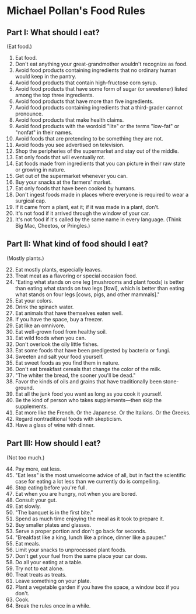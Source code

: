 # Michael Pollan's Food Rules

## Part I: What should I eat?

(Eat food.)

1. Eat food.
2. Don't eat anything your great-grandmother wouldn't recognize as food.
3. Avoid food products containing ingredients that no ordinary human would keep in the pantry.
4. Avoid food products that contain high-fructose corn syrup.
5. Avoid food products that have some form of sugar (or sweetener) listed among the top three ingredients.
6. Avoid food products that have more than five ingredients.
7. Avoid food products containing ingredients that a third-grader cannot pronounce.
8. Avoid food products that make health claims.
9. Avoid food products with the wordoid "lite" or the terms "low-fat" or "nonfat" in their names.
10. Avoid foods that are pretending to be something they are not.
11. Avoid foods you see advertised on television.
12. Shop the peripheries of the supermarket and stay out of the middle.
13. Eat only foods that will eventually rot.
14. Eat foods made from ingredients that you can picture in their raw state or growing in nature.
15. Get out of the supermarket whenever you can.
16. Buy your snacks at the farmers' market.
17. Eat only foods that have been cooked by humans.
18. Don't ingest foods made in places where everyone is required to wear a surgical cap.
19. If it came from a plant, eat it; if it was made in a plant, don't.
20. It's not food if it arrived through the window of your car.
21. It's not food if it's called by the same name in every language. (Think Big Mac, Cheetos, or Pringles.)

## Part II: What kind of food should I eat?

(Mostly plants.)

22. Eat mostly plants, especially leaves.
23. Treat meat as a flavoring or special occasion food.
24. "Eating what stands on one leg [mushrooms and plant foods] is better than eating what stands on two legs [fowl], which is better than eating what stands on four legs [cows, pigs, and other mammals]."
25. Eat your colors.
26. Drink the spinach water.
27. Eat animals that have themselves eaten well.
28. If you have the space, buy a freezer.
29. Eat like an omnivore.
30. Eat well-grown food from healthy soil.
31. Eat wild foods when you can.
32. Don't overlook the oily little fishes.
33. Eat some foods that have been predigested by bacteria or fungi.
34. Sweeten and salt your food yourself.
35. Eat sweet foods as you find them in nature.
36. Don't eat breakfast cereals that change the color of the milk.
37. "The whiter the bread, the sooner you'll be dead."
38. Favor the kinds of oils and grains that have traditionally been stone-ground.
39. Eat all the junk food you want as long as you cook it yourself.
40. Be the kind of person who takes supplements—then skip the supplements.
41. Eat more like the French. Or the Japanese. Or the Italians. Or the Greeks.
42. Regard nontraditional foods with skepticism.
43. Have a glass of wine with dinner.

## Part III: How should I eat?

(Not too much.)

44. Pay more, eat less.
45. "Eat less" is the most unwelcome advice of all, but in fact the scientific case for eating a lot less than we currently do is compelling.
46. Stop eating before you're full.
47. Eat when you are hungry, not when you are bored.
48. Consult your gut.
49. Eat slowly.
50. "The banquet is in the first bite."
51. Spend as much time enjoying the meal as it took to prepare it.
52. Buy smaller plates and glasses.
53. Serve a proper portion and don't go back for seconds.
54. "Breakfast like a king, lunch like a prince, dinner like a pauper."
55. Eat meals.
56. Limit your snacks to unprocessed plant foods.
57. Don't get your fuel from the same place your car does.
58. Do all your eating at a table.
59. Try not to eat alone.
60. Treat treats as treats.
61. Leave something on your plate.
62. Plant a vegetable garden if you have the space, a window box if you don't.
63. Cook.
64. Break the rules once in a while.
